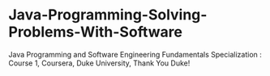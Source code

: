 # Java-Programming-Solving-Problems-With-Software
Java Programming and Software Engineering Fundamentals Specialization : Course 1, 
Coursera, Duke University, 
Thank You Duke!
